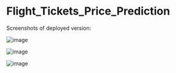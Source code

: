 # Flight_Tickets_Price_Prediction

Screenshots of deployed version:

![image](https://user-images.githubusercontent.com/76262127/223033258-2e526647-5a65-41f4-a669-cd1cba90ac0d.png)

![image](https://user-images.githubusercontent.com/76262127/223034008-8657738c-f426-4ca0-9adc-98fdf29b58d6.png)

![image](https://user-images.githubusercontent.com/76262127/223034041-2372cee7-8e7e-466f-b244-50f1b89ea045.png)
